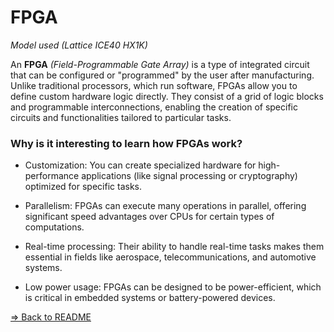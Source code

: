 # FPGA
*Model used (Lattice ICE40 HX1K)*

An **FPGA** *(Field-Programmable Gate Array)* is a type of integrated circuit that can be configured or "programmed" by the user after manufacturing. Unlike traditional processors, which run software, FPGAs allow you to define custom hardware logic directly. They consist of a grid of logic blocks and programmable interconnections, enabling the creation of specific circuits and functionalities tailored to particular tasks.

### Why is it interesting to learn how FPGAs work? <br>
- Customization: You can create specialized hardware for high-performance applications (like signal processing or cryptography) optimized for specific tasks.

- Parallelism: FPGAs can execute many operations in parallel, offering significant speed advantages over CPUs for certain types of computations.

- Real-time processing: Their ability to handle real-time tasks makes them essential in fields like aerospace, telecommunications, and automotive systems.

- Low power usage: FPGAs can be designed to be power-efficient, which is critical in embedded systems or battery-powered devices.

[=> Back to README](../../../README.MD)